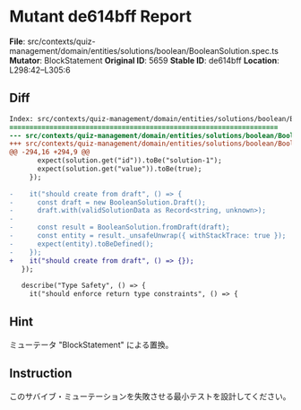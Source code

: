 # Mutant de614bff Report

**File**: src/contexts/quiz-management/domain/entities/solutions/boolean/BooleanSolution.spec.ts
**Mutator**: BlockStatement
**Original ID**: 5659
**Stable ID**: de614bff
**Location**: L298:42–L305:6

## Diff

```diff
Index: src/contexts/quiz-management/domain/entities/solutions/boolean/BooleanSolution.spec.ts
===================================================================
--- src/contexts/quiz-management/domain/entities/solutions/boolean/BooleanSolution.spec.ts	original
+++ src/contexts/quiz-management/domain/entities/solutions/boolean/BooleanSolution.spec.ts	mutated #5659
@@ -294,16 +294,9 @@
       expect(solution.get("id")).toBe("solution-1");
       expect(solution.get("value")).toBe(true);
     });
 
-    it("should create from draft", () => {
-      const draft = new BooleanSolution.Draft();
-      draft.with(validSolutionData as Record<string, unknown>);
-
-      const result = BooleanSolution.fromDraft(draft);
-      const entity = result._unsafeUnwrap({ withStackTrace: true });
-      expect(entity).toBeDefined();
-    });
+    it("should create from draft", () => {});
   });
 
   describe("Type Safety", () => {
     it("should enforce return type constraints", () => {
```

## Hint

ミューテータ "BlockStatement" による置換。

## Instruction

このサバイブ・ミューテーションを失敗させる最小テストを設計してください。
